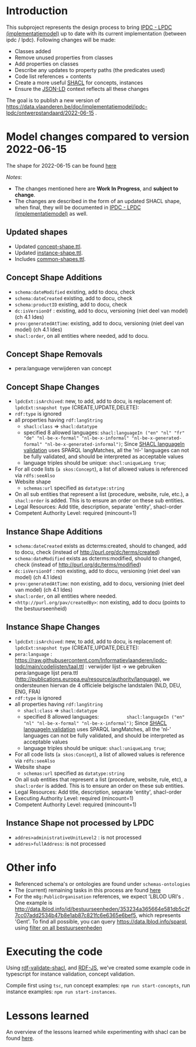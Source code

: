 # Introduction

This subproject represents the design process to bring [IPDC - LPDC (implementatiemodel)](https://data.vlaanderen.be/doc/implementatiemodel/ipdc-lpdc/) up to date with its current implementation (between ipdc / lpdc). 
Following changes will be made:
  - Classes added
  - Remove unused properties from classes
  - Add properties on classes 
  - Describe any updates to property paths (the predicates used)
  - Code list references + contents
  - Create a more useful [SHACL](https://www.w3.org/TR/shacl/) for concepts, instances
  - Ensure the [JSON-LD](https://json-ld.org/) context reflects all these changes  

The goal is to publish a new version of https://data.vlaanderen.be/doc/implementatiemodel/ipdc-lpdc/ontwerpstandaard/2022-06-15 .


# Model changes compared to version 2022-06-15

The shape for 2022-06-15 can be found [here](instances-concepts%2Fshapes%2F2022-06-15-ipdc-lpdc-im-SHACL.ttl.old)

*Notes*: 
- The changes mentioned here are **Work In Progress**, and **subject to change**.
- The changes are described in the form of an updated SHACL shape, when final, they will be documented in [IPDC - LPDC (implementatiemodel)](https://data.vlaanderen.be/doc/implementatiemodel/ipdc-lpdc/) as well.

## Updated shapes
- Updated [concept-shape.ttl](instances-concepts%2Fshapes%2Fconcept-shape.ttl).
- Updated [instance-shape.ttl](instances-concepts%2Fshapes%2Finstance-shape.ttl).
- Includes [common-shapes.ttl](instances-concepts%2Fshapes%2Fcommon-shapes.ttl).

## Concept Shape Additions
- `schema:dateModified` existing, add to docu, check
- `schema:dateCreated` existing, add to docu, check
- `schema:productID` existing, add to docu, check
- `dc:isVersionOf` : existing, add to docu, versioning (niet deel van model) (ch 4.1 ldes)
- `prov:generatedAtTime`: existing, add to docu, versioning (niet deel van model) (ch 4.1 ldes)
- `shacl:order`, on all entities where needed, add to docu.

## Concept Shape Removals
- pera:language verwijderen van concept

## Concept Shape Changes
- `lpdcExt:isArchived`: new, to add, add to docu,  is replacement of:  `lpdcExt:snapshot type` (CREATE,UPDATE,DELETE):
- `rdf:type` is ignored
- all properties having `rdf:langString`
  - `shacl:class` => `shacl:datatype`
  - specified 8 allowed languages: `shacl:languageIn ("en" "nl" "fr" "de" "nl-be-x-formal" "nl-be-x-informal" "nl-be-x-generated-formal" "nl-be-x-generated-informal")`;
    Since [SHACL languageIn validation](https://www.w3.org/TR/shacl/#LanguageInConstraintComponent) uses SPARQL langMatches, all the 'nl-' languages can not be fully validated, and should be interpreted as acceptable values
  - language triples should be unique: `shacl:uniqueLang true`;  
- For all code lists (`a skos:Concept`), a list of allowed values is referenced via `rdfs:seeAlso`
- Website shape
  - `schemas:url` specified as `datatype:string`
- On all sub entities that represent a list (procedure, website, rule, etc.), a `shacl:order` is added. This is to ensure an order on these sub entities.
- Legal Resources: Add title, description, separate 'entity', shacl-order
- Competent Authority Level: required (mincount=1)

## Instance Shape Additions
- `schema:dateCreated` exists as dcterms:created, should to changed, add to docu, check (instead of http://purl.org/dc/terms/created)
- `schema:dateModified` exists as dcterms:modified, should to changed, check (instead of http://purl.org/dc/terms/modified)
- `dc:isVersionOf` : non existing, add to docu, versioning (niet deel van model) (ch 4.1 ldes)
- `prov:generatedAtTime`: non existing, add to docu, versioning (niet deel van model) (ch 4.1 ldes)
- `shacl:order`, on all entities where needed.
- `<http://purl.org/pav/createdBy>`: non existing, add to docu (points to the bestuurseenheid)

## Instance Shape Changes
- `lpdcExt:isArchived`: new, to add, add to docu,  is replacement of:  `lpdcExt:snapshot type` (CREATE,UPDATE,DELETE):
- `pera:language` : https://raw.githubusercontent.com/Informatievlaanderen/ipdc-lpdc/main/codelijsten/taal.ttl : verwijder lijst -> we gebruiken pera:language lijst pera.ttl (http://publications.europa.eu/resource/authority/language), we ondersteunen hiervan de 4 officiele belgische landstalen (NLD, DEU, ENG, FRA)
- `rdf:type` is ignored
- all properties having `rdf:langString`
  - `shacl:class` => `shacl:datatype`
  - specified 8 allowed languages: `          shacl:languageIn ("en" "nl" "nl-be-x-formal" "nl-be-x-informal")`;
    Since [SHACL languageIn validation](https://www.w3.org/TR/shacl/#LanguageInConstraintComponent) uses SPARQL langMatches, all the 'nl-' languages can not be fully validated, and should be interpreted as acceptable values
  - language triples should be unique: `shacl:uniqueLang true`;
- For all code lists (`a skos:Concept`), a list of allowed values is reference via `rdfs:seeAlso`
- Website shape
  - `schemas:url` specified as `datatype:string`
- On all sub entities that represent a list (procedure, website, rule, etc), a `shacl:order` is added. This is to ensure an order on these sub entities.
- Legal Resources: Add title, description, separate 'entity', shacl-order
- Executing Authority Level: required (mincount=1)
- Competent Authority Level: required (mincount=1)

 
## Instance Shape not processed by LPDC
- `addres>administrativeUnitLevel2` : is not processed
- `addres>fullAddress`: is not processed

# Other info

- Referenced schema's or ontologies are found under `schemas-ontologies`
- The (current) remaining tasks in this process are found [here](instances-concepts%2Fquestions.md#todo)
- For the `m8g:PublicOrganisation` references, we expect 'LBLOD URI's . One example is <http://data.lblod.info/id/bestuurseenheden/353234a365664e581db5c2f7cc07add2534b47b8e1ab87c821fc6e6365e6bef5>, which represents 'Gent'.
  To find all possible, you can query https://data.lblod.info/sparql, using [filter on all bestuurseenheden](https://data.lblod.info/sparql#query=PREFIX%20rdf%3A%20%3Chttp%3A%2F%2Fwww.w3.org%2F1999%2F02%2F22-rdf-syntax-ns%23%3E%0APREFIX%20ns2%3A%09%3Chttp%3A%2F%2Fdata.vlaanderen.be%2Fns%2Fbesluit%23%3E%0APREFIX%20skos%3A%09%3Chttp%3A%2F%2Fwww.w3.org%2F2004%2F02%2Fskos%2Fcore%23%3E%0ASELECT%20%3Fsub%20%3Flabel%20WHERE%20%7B%0A%20%20%3Fsub%20rdf%3Atype%09ns2%3ABestuurseenheid%20.%0A%20%20%3Fsub%20skos%3AprefLabel%20%3Flabel%0A%7D%20%0AORDER%20BY%20%3Flabel&endpoint=%2Fsparql&requestMethod=POST&tabTitle=Query&headers=%7B%7D&contentTypeConstruct=application%2Fn-triples%2C*%2F*%3Bq%3D0.9&contentTypeSelect=application%2Fsparql-results%2Bjson%2C*%2F*%3Bq%3D0.9&outputFormat=table)

# Executing the code

Using [rdf-validate-shacl](https://github.com/zazuko/rdf-validate-shacl), and [RDF-JS](https://rdf.js.org/), we've created some example code in typescript for instance validation, concept validation.

Compile first using `tsc`, run concept examples: `npm run start-concepts`, run instance examples: `npm run start-instances`.

# Lessons learned

An overview of the lessons learned while experimenting with shacl can be found [here](lessons-learned.md).